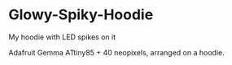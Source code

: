 # Glowy-Spiky-Hoodie
My hoodie with LED spikes on it

Adafruit Gemma ATtiny85 + 40 neopixels, arranged on a hoodie.
